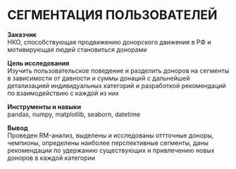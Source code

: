 # СЕГМЕНТАЦИЯ ПОЛЬЗОВАТЕЛЕЙ


**Заказчик** \
НКО, способствующая продвижению донорского движения в РФ и мотивирующая людей становиться донорами

**Цель исследования** \
Изучить пользовательское поведение и разделить доноров на сегменты в зависимости от давности и суммы донаций с дальнейшей детализацией индивидуальных категорий и разработкой рекомендаций по взаимодействию с каждой из них

**Инструменты и навыки**  \
pandas, numpy, matplotlib, seaborn, datetime

**Вывод**  \
Проведен RM-анализ, выделены и исследованы оттточные доноры, чемпионы, определены наиболее перспективные сегменты, даны рекомендации по удержанию существующих и привлечению новых доноров в каждой категории

